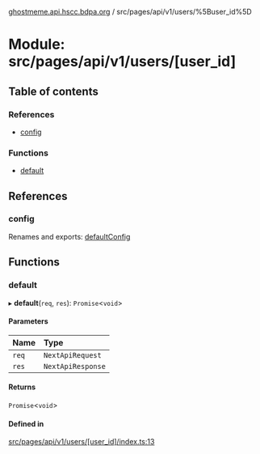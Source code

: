 [ghostmeme.api.hscc.bdpa.org][1] / src/pages/api/v1/users/%5Buser_id%5D

# Module: src/pages/api/v1/users/\[user_id]

## Table of contents

### References

- [config][2]

### Functions

- [default][3]

## References

### config

Renames and exports: [defaultConfig][4]

## Functions

### default

▸ **default**(`req`, `res`): `Promise`<`void`>

#### Parameters

| Name  | Type              |
| :---- | :---------------- |
| `req` | `NextApiRequest`  |
| `res` | `NextApiResponse` |

#### Returns

`Promise`<`void`>

#### Defined in

[src/pages/api/v1/users/\[user_id\]/index.ts:13][5]

[1]: ../README.md
[2]: src_pages_api_v1_users__user_id_.md#config
[3]: src_pages_api_v1_users__user_id_.md#default
[4]: src_backend_middleware.md#defaultconfig

[5]:
https://github.com/nhscc/ghostmeme.api.hscc.bdpa.org/blob/314b1d1/src/pages/api/v1/users/[user_id]/index.ts#L13
